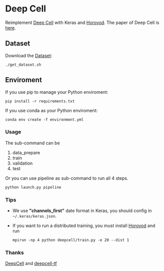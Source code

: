 # Deep Cell

Reimplement [Deep Cell](https://github.com/CovertLab/DeepCell) with Keras and [Horovod](https://github.com/uber/horovod). The paper of Deep Cell is [here](https://github.com/Shenggan/DeepCell-Keras/raw/master/PAPER/deepcell.pdf).

## Dataset

Download the [Dataset](http://138.68.43.52/DATA.tar.gz):

```shell
./get_dataset.sh
```

## Enviroment

If you use pip to manage your Python enviroment:

```shell
pip install -r requirements.txt
```

If you use conda as your Python enviroment:

```shell
conda env create -f environment.yml
```

### Usage

The sub-command can be 

1. data_prepare
2. train
3. validation
4. test

Or you can use pipeline as sub-command to run all 4 steps.

```shell
python launch.py pipeline
```

### Tips

* We use **"channels_first"** date format in Keras, you should config in `~/.keras/keras.json`.

* If you want to run a distributed training, you must install [Horovod](https://github.com/uber/horovod) and run

	```shell
	mpirun -np 4 python deepcell/train.py -e 20 --dist 1
	```

### Thanks

[DeepCell](https://github.com/CovertLab/DeepCell) and [deepcell-tf](https://github.com/vanvalen/deepcell-tf)
